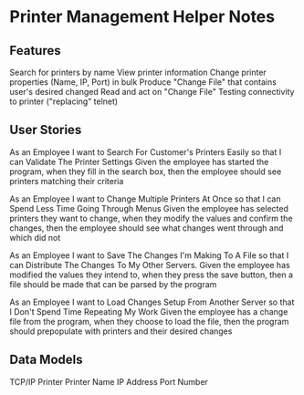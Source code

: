 # Printer Management Helper Notes

## Features

Search for printers by name
View printer information
Change printer properties (Name, IP, Port) in bulk
Produce "Change File" that contains user's desired changed
Read and act on "Change File"
Testing connectivity to printer ("replacing" telnet)

## User Stories

As an Employee I want to Search For Customer's Printers Easily so that I can Validate The Printer Settings
Given the employee has started the program, when they fill in the search box, then the employee should see printers matching their criteria

As an Employee I want to Change Multiple Printers At Once so that I can Spend Less Time Going Through Menus
Given the employee has selected printers they want to change, when they modify the values and confirm the changes, then the employee should see what changes went through and which did not

As an Employee I want to Save The Changes I'm Making To A File so that I can Distribute The Changes To My Other Servers.
Given the employee has modified the values they intend to, when they press the save button, then a file should be made that can be parsed by the program

As an Employee I want to Load Changes Setup From Another Server so that I Don't Spend Time Repeating My Work
Given the employee has a change file from the program, when they choose to load the file, then the program should prepopulate with printers and their desired changes

## Data Models

TCP/IP Printer
  Printer Name
  IP Address
  Port Number
  
